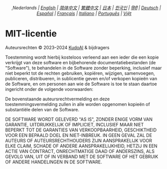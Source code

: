<div align="center">
    <h6>
        <a href="../">
            <picture>
                <source type="image/svg+xml" media="(prefers-color-scheme: dark)" srcset="https://assets.chatgptjs.org/images/icons/earth/white/icon32.svg?v=e638eac">
               <img height=14 src="https://assets.chatgptjs.org/images/icons/earth/black/icon32.svg?v=e638eac">
            </picture>
        </a>
        Nederlands | <a href="../LICENSE.md">English</a> | <a href="../zh-cn/LICENSE.md">简体中文</a> | <a href="../zh-tw/LICENSE.md">繁體中文</a> | <a href="../ja/LICENSE.md">日本</a> | <a href="../ko/LICENSE.md">한국인</a> | <a href="../hi/LICENSE.md">हिंदी</a> | <a href="../de/LICENSE.md">Deutsch</a> | <a href="../es/LICENSE.md">Español</a> | <a href="../fr/LICENSE.md">Français</a> | <a href="../it/LICENSE.md">Italiano</a> | <a href="../pt/LICENSE.md">Português</a> | <a href="../vi/LICENSE.md">Việt</a>
    </h6>
</div>

# MIT-licentie

Auteursrechten © 2023–2024 [KudoAI](https://github.com/KudoAI) & bijdragers

Toestemming wordt hierbij kosteloos verleend aan een ieder die een kopie verkrijgt van deze software en bijbehorende documentatiebestanden (de "Software"), te behandelen in de Software zonder beperking, inclusief maar niet beperkt tot de rechten gebruiken, kopiëren, wijzigen, samenvoegen, publiceren, distribueren, in sublicentie geven en/of verkopen kopieën van de Software, en om personen aan wie de Software is toe te staan daartoe ingericht onder de volgende voorwaarden:

De bovenstaande auteursrechtvermelding en deze toestemmingsvermelding zullen in alle worden opgenomen kopieën of substantiële delen van de Software.

DE SOFTWARE WORDT GELEVERD "AS IS", ZONDER ENIGE VORM VAN GARANTIE, UITDRUKKELIJK OF IMPLICIET, INCLUSIEF MAAR NIET BEPERKT TOT DE GARANTIES VAN VERKOOPBAARHEID, GESCHIKTHEID VOOR EEN BEPAALD DOEL EN NIET-INBREUK. IN GEEN GEVAL ZAL DE AUTEURS OF AUTEURSRECHTHOUDERS ZIJN AANSPRAKELIJK VOOR ELKE CLAIM, SCHADE OF ANDERE AANSPRAKELIJKHEID, HETZIJ IN EEN ACTIE VAN CONTRACT, ONRECHTMATIGE DAAD OF ANDERSZINS, ALS GEVOLG VAN, UIT OF IN VERBAND MET DE SOFTWARE OF HET GEBRUIK OF ANDERE HANDELINGEN IN DE SOFTWARE.
